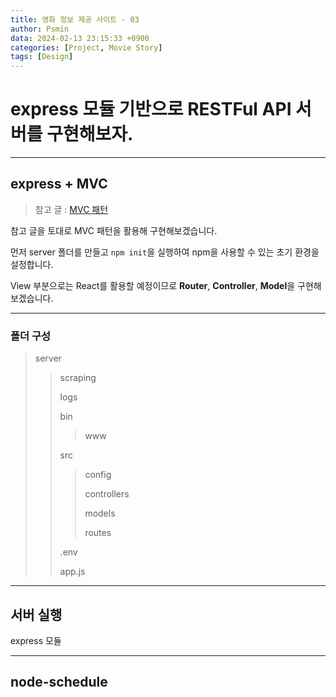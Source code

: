 ```yaml
---
title: 영화 정보 제공 사이트 - 03
author: Psmin
data: 2024-02-13 23:15:33 +0900
categories: [Project, Movie Story]
tags: [Design]
---
```


# express 모듈 기반으로 RESTFul API 서버를 구현해보자.

---

## express + MVC

> 참고 글 : [MVC 패턴](https://psmin1994.github.io/posts/mvc/)

참고 글을 토대로 MVC 패턴을 활용해 구현해보겠습니다.

먼저 server 폴더를 만들고 `npm init`을 실행하여 npm을 사용할 수 있는 초기 환경을 설정합니다.

View 부분으로는 React를 활용할 예정이므로 **Router**, **Controller**, **Model**을 구현해보겠습니다.

---

### 폴더 구성

> server
>
> > scraping
> >
> > logs
> >
> > bin
> >
> > > www
> >
> > src
> >
> > > config
> > >
> > > controllers
> > >
> > > models
> > >
> > > routes
> >
> > .env
> >
> > app.js

---

## 서버 실행

express 모듈

---

## node-schedule
